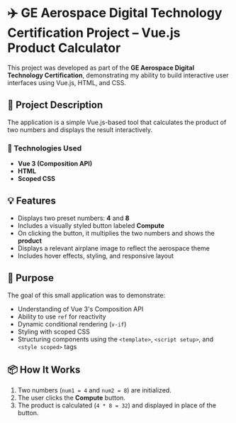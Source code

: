# ✈️ GE Aerospace Digital Technology Certification Project – Vue.js Product Calculator

This project was developed as part of the **GE Aerospace Digital Technology Certification**, demonstrating my ability to build interactive user interfaces using Vue.js, HTML, and CSS.

## 🚀 Project Description

The application is a simple Vue.js-based tool that calculates the product of two numbers and displays the result interactively.

### 🔧 Technologies Used
- **Vue 3 (Composition API)**
- **HTML**
- **Scoped CSS**

## 💡 Features

- Displays two preset numbers: **4** and **8**
- Includes a visually styled button labeled **Compute**
- On clicking the button, it multiplies the two numbers and shows the **product**
- Displays a relevant airplane image to reflect the aerospace theme
- Includes hover effects, styling, and responsive layout

## 🧠 Purpose

The goal of this small application was to demonstrate:
- Understanding of Vue 3's Composition API
- Ability to use `ref` for reactivity
- Dynamic conditional rendering (`v-if`)
- Styling with scoped CSS
- Structuring components using the `<template>`, `<script setup>`, and `<style scoped>` tags

## 📦 How It Works

1. Two numbers (`num1 = 4` and `num2 = 8`) are initialized.
2. The user clicks the **Compute** button.
3. The product is calculated (`4 * 8 = 32`) and displayed in place of the button.
